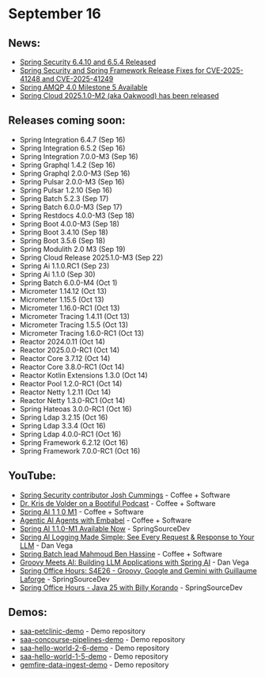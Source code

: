 # September 16

## News:

- [Spring Security 6.4.10 and 6.5.4 Released](https://spring.io/blog/2025/09/15/spring-security-6-4-10-and-6-5-4-released)
- [Spring Security and Spring Framework Release Fixes for CVE-2025-41248 and CVE-2025-41249](https://spring.io/blog/2025/09/15/spring-framework-and-spring-security-fixes-for-CVE-2025-41249-and-CVE-2025-41248)
- [Spring AMQP 4.0 Milestone 5 Available](https://spring.io/blog/2025/09/15/spring-amqp-4-0-0-m5-available)
- [Spring Cloud 2025.1.0-M2 (aka Oakwood) has been released](https://spring.io/blog/2025/09/12/spring-cloud-2025-1-0-M2-aka-oakwood-has-been-released)

## Releases coming soon:

- Spring Integration 6.4.7 (Sep 16)
- Spring Integration 6.5.2 (Sep 16)
- Spring Integration 7.0.0-M3 (Sep 16)
- Spring Graphql 1.4.2 (Sep 16)
- Spring Graphql 2.0.0-M3 (Sep 16)
- Spring Pulsar 2.0.0-M3 (Sep 16)
- Spring Pulsar 1.2.10 (Sep 16)
- Spring Batch 5.2.3 (Sep 17)
- Spring Batch 6.0.0-M3 (Sep 17)
- Spring Restdocs 4.0.0-M3 (Sep 18)
- Spring Boot 4.0.0-M3 (Sep 18)
- Spring Boot 3.4.10 (Sep 18)
- Spring Boot 3.5.6 (Sep 18)
- Spring Modulith 2.0 M3 (Sep 19)
- Spring Cloud Release 2025.1.0-M3 (Sep 22)
- Spring Ai 1.1.0.RC1 (Sep 23)
- Spring Ai 1.1.0 (Sep 30)
- Spring Batch 6.0.0-M4 (Oct 1)
- Micrometer 1.14.12 (Oct 13)
- Micrometer 1.15.5 (Oct 13)
- Micrometer 1.16.0-RC1 (Oct 13)
- Micrometer Tracing 1.4.11 (Oct 13)
- Micrometer Tracing 1.5.5 (Oct 13)
- Micrometer Tracing 1.6.0-RC1 (Oct 13)
- Reactor 2024.0.11 (Oct 14)
- Reactor 2025.0.0-RC1 (Oct 14)
- Reactor Core 3.7.12 (Oct 14)
- Reactor Core 3.8.0-RC1 (Oct 14)
- Reactor Kotlin Extensions 1.3.0 (Oct 14)
- Reactor Pool 1.2.0-RC1 (Oct 14)
- Reactor Netty 1.2.11 (Oct 14)
- Reactor Netty 1.3.0-RC1 (Oct 14)
- Spring Hateoas 3.0.0-RC1 (Oct 16)
- Spring Ldap 3.2.15 (Oct 16)
- Spring Ldap 3.3.4 (Oct 16)
- Spring Ldap 4.0.0-RC1 (Oct 16)
- Spring Framework 6.2.12 (Oct 16)
- Spring Framework 7.0.0-RC1 (Oct 16)

## YouTube:

- [Spring Security contributor Josh Cummings](https://www.youtube.com/watch?v=GJ1o3nnQZz0) - Coffee + Software
- [Dr. Kris de Volder on a Bootiful Podcast](https://www.youtube.com/watch?v=_9_Y8u_TAvs) - Coffee + Software
- [Spring AI 1 1 0 M1](https://www.youtube.com/watch?v=hmEVUtulHTI) - Coffee + Software
- [Agentic AI Agents with Embabel](https://www.youtube.com/watch?v=kpeYvKha5oE) - Coffee + Software
- [Spring AI 1.1.0-M1 Available Now](https://www.youtube.com/shorts/B2u0_XIF-o4) - SpringSourceDev
- [Spring AI Logging Made Simple: See Every Request & Response to Your LLM](https://www.youtube.com/watch?v=R_BXvIKrN4c) - Dan Vega
- [Spring Batch lead Mahmoud Ben Hassine](https://www.youtube.com/watch?v=JOiGP7y60eA) - Coffee + Software
- [Groovy Meets AI: Building LLM Applications with Spring AI](https://www.youtube.com/watch?v=rQwm9--DMIA) - Dan Vega
- [Spring Office Hours: S4E26 - Groovy, Google and Gemini with Guillaume Laforge](https://www.youtube.com/watch?v=1Oojjy0pRlQ) - SpringSourceDev
- [Spring Office Hours - Java 25 with Billy Korando](https://www.youtube.com/watch?v=kDSyNAfjDWY) - SpringSourceDev

## Demos:

- [saa-petclinic-demo](https://github.com/dashaun-tanzu/saa-petclinic-demo) - Demo repository
- [saa-concourse-pipelines-demo](https://github.com/dashaun-tanzu/saa-concourse-pipelines-demo) - Demo repository
- [saa-hello-world-2-6-demo](https://github.com/dashaun-tanzu/saa-hello-world-2-6-demo) - Demo repository
- [saa-hello-world-1-5-demo](https://github.com/dashaun-tanzu/saa-hello-world-1-5-demo) - Demo repository
- [gemfire-data-ingest-demo](https://github.com/dashaun-tanzu/gemfire-data-ingest-demo) - Demo repository

